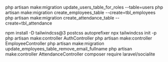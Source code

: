 php artisan make:migration update_users_table_for_roles --table=users
php artisan make:migration create_employees_table --create=tbl_employees
php artisan make:migration create_attendance_table --create=tbl_attendance

npm install -D tailwindcss@3 postcss autoprefixer
npx tailwindcss init -p
php artisan make:controller AuthController
php artisan make:controller EmployeeController
php artisan make:migration update_employees_table_remove_email_fullname
php artisan make:controller AttendanceController
composer require laravel/socialite
